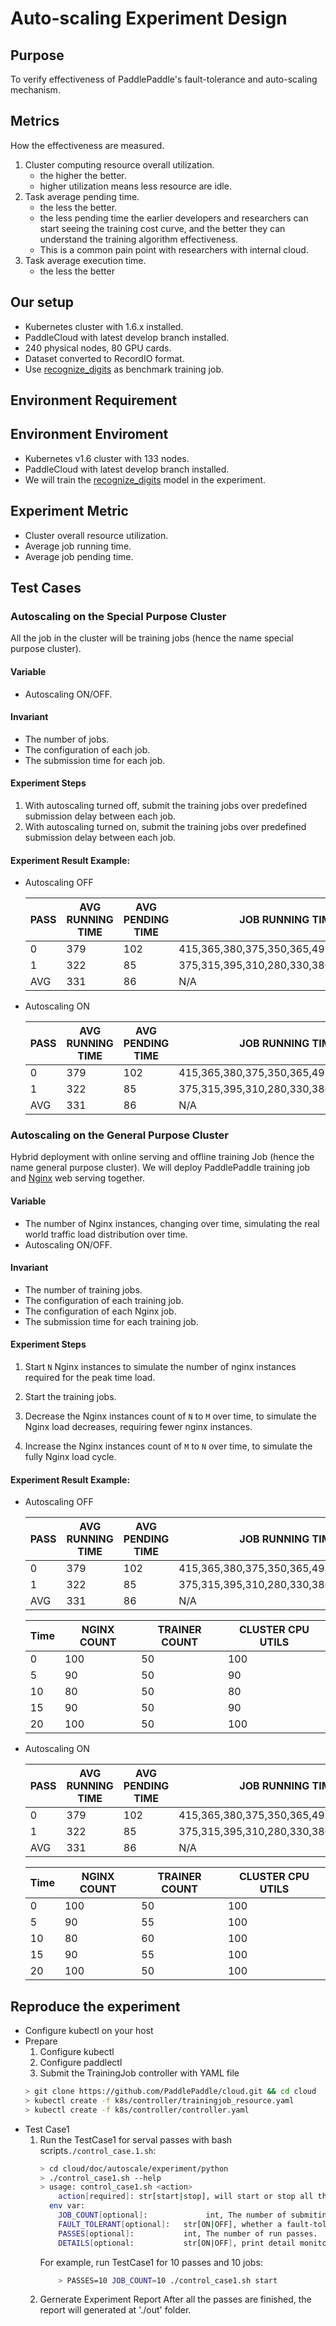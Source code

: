 # Auto-scaling Experiment Design

## Purpose

To verify effectiveness of PaddlePaddle's fault-tolerance and auto-scaling mechanism.

## Metrics

How the effectiveness are measured.

1. Cluster computing resource overall utilization.
    - the higher the better.
    - higher utilization means less resource are idle.
1. Task average pending time.
    - the less the better.
    - the less pending time the earlier developers and researchers can start seeing the training cost curve, and the better they can understand the training algorithm effectiveness.
    - This is a common pain point with researchers with internal cloud.
1. Task average execution time.
    - the less the better

## Our setup

- Kubernetes cluster with 1.6.x installed.
- PaddleCloud with latest develop branch installed.
- 240 physical nodes, 80 GPU cards.
- Dataset converted to RecordIO format.
- Use [recognize_digits](https://github.com/PaddlePaddle/cloud/tree/develop/demo/recognize_digits) as benchmark training job.

## Environment Requirement

## Environment Enviroment

- Kubernetes v1.6 cluster with 133 nodes.
- PaddleCloud with latest develop branch installed.
- We will train the [recognize_digits](https://github.com/PaddlePaddle/cloud/tree/develop/demo/recognize_digits) model in the experiment.


## Experiment Metric

- Cluster overall resource utilization.
- Average job running time.
- Average job pending time.


## Test Cases

### Autoscaling on the Special Purpose Cluster

All the job in the cluster will be training jobs (hence the name
special purpose cluster).

#### Variable

- Autoscaling ON/OFF.

#### Invariant

- The number of jobs.
- The configuration of each job.
- The submission time for each job.

#### Experiment Steps

1. With autoscaling turned off, submit the training jobs over
   predefined submission delay between each job.
1. With autoscaling turned on, submit the training jobs over
   predefined submission delay between each job.


#### Experiment Result Example:

- Autoscaling OFF

	PASS|AVG RUNNING TIME|AVG PENDING TIME|JOB RUNNING TIME|CLUSTER CPU UTILS
	--- | --- | --- | --- | ---
	0|379|102|415,365,380,375,350,365,495,365,345,335|63.38
	1|322|85|375,315,395,310,280,330,380,270,285,280|65.05
	AVG|331|86|N/A|63.55

- Autoscaling ON

	PASS|AVG RUNNING TIME|AVG PENDING TIME|JOB RUNNING TIME|CLUSTER CPU UTILS
	--- | --- | --- | --- | ---
	0|379|102|415,365,380,375,350,365,495,365,345,335|63.38
	1|322|85|375,315,395,310,280,330,380,270,285,280|65.05
	AVG|331|86|N/A|63.55


### Autoscaling on the General Purpose Cluster

Hybrid deployment with online serving and offline training Job (hence
the name general purpose cluster). We will deploy PaddlePaddle
training job and [Nginx](https://www.nginx.com/resources/wiki/) web
serving together.

#### Variable

- The number of Nginx instances, changing over time, simulating the
  real world traffic load distribution over time.
- Autoscaling ON/OFF.

#### Invariant

- The number of training jobs.
- The configuration of each training job.
- The configuration of each Nginx job.
- The submission time for each training job.

#### Experiment Steps

1. Start `N` Nginx instances to simulate the number of nginx instances
   required for the peak time load.

1. Start the training jobs.

1. Decrease the Nginx instances count of `N` to `M` over time, to
   simulate the Nginx load decreases, requiring fewer nginx instances.

1. Increase the Nginx instances count of `M` to `N` over time, to
   simulate the fully Nginx load cycle.

#### Experiment Result Example:

- Autoscaling OFF

	PASS|AVG RUNNING TIME|AVG PENDING TIME|JOB RUNNING TIME|CLUSTER CPU UTILS
	--- | --- | --- | --- | ---
	0|379|102|415,365,380,375,350,365,495,365,345,335|63.38
	1|322|85|375,315,395,310,280,330,380,270,285,280|65.05
	AVG|331|86|N/A|63.55

	Time | NGINX COUNT | TRAINER COUNT | CLUSTER CPU UTILS
	-- | -- | -- | --
	0  | 100 | 50 | 100
	5  | 90  | 50 | 90
	10 | 80  | 50 | 80
	15 | 90  | 50 | 90
	20 | 100 | 50 | 100

- Autoscaling ON

	PASS|AVG RUNNING TIME|AVG PENDING TIME|JOB RUNNING TIME|CLUSTER CPU UTILS
	--- | --- | --- | --- | ---
	0|379|102|415,365,380,375,350,365,495,365,345,335|63.38
	1|322|85|375,315,395,310,280,330,380,270,285,280|65.05
	AVG|331|86|N/A|63.55

	Time | NGINX COUNT | TRAINER COUNT | CLUSTER CPU UTILS
	-- | -- | -- | --
	0  | 100 | 50 | 100
	5  | 90  | 55 | 100
	10 | 80  | 60 | 100
	15 | 90  | 55 | 100
	20 | 100 | 50 | 100


## Reproduce the experiment

- Configure kubectl on your host
- Prepare
    1. Configure kubectl 
    1. Configure paddlectl
    1. Submit the TrainingJob controller with YAML file
    ```bash
    > git clone https://github.com/PaddlePaddle/cloud.git && cd cloud
    > kubectl create -f k8s/controller/trainingjob_resource.yaml
    > kubectl create -f k8s/controller/controller.yaml
    ```
- Test Case1
    1. Run the TestCase1 for serval passes with bash scripts`./control_case.1.sh`:
        ```bash
        > cd cloud/doc/autoscale/experiment/python
        > ./control_case1.sh --help
        > usage: control_case1.sh <action>
            action[required]: str[start|stop], will start or stop all the jobs.
          env var:
            JOB_COUNT[optional]:             int, The number of submiting jobs, defualt is 1.
            FAULT_TOLERANT[optional]:   str[ON|OFF], whether a fault-tolerant job,default is OFF.
            PASSES[optional]:           int, The number of run passes.
            DETAILS[optional:           str[ON|OFF], print detail monitor information.
        ```
        For example, run TestCase1 for 10 passes and 10 jobs:
        ```bash
            > PASSES=10 JOB_COUNT=10 ./control_case1.sh start
        ```
    1. Gernerate Experiment Report
        After all the passes are finished, the report will generated at './out' folder.

